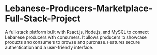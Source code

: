 # Lebanese-Producers-Marketplace-Full-Stack-Project
A full-stack platform built with React.js, Node.js, and MySQL to connect Lebanese producers with consumers. It allows producers to showcase products and consumers to browse and purchase. Features secure authentication and a user-friendly interface.
